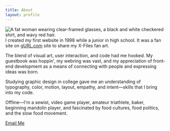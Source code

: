 ```yaml
---
title: About
layout: profile
---
```


![A fat woman wearing clear-framed glasses, a black and white checkered shirt, and wavy red hair.](/images/img-monika.jpg) I created my first website in 1998 while a junior in high school. It was a fan site on [gURL.com](https://web.archive.org/web/19990125090024/http://gurl.com/)</a> site to share my X-Files fan art.

The blend of visual art, user interaction, and code had me hooked. My guestbook was hoppin', my webring was vast, and my appreciation of front-end development as a means of connecting with people and expressing ideas was born.

Studying graphic design in college gave me an understanding of typography, color, motion, layout, empathy, and intent&mdash;skills that I bring into my code.

Offline&mdash;I'm a sewist, video game player, amateur triathlete, baker, beginning mandolin player, and fascinated by food cultures, food politics, and the slow food movement.

[Email Me](mailto:monika@monika.dev)
